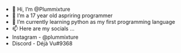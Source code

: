 - 👋 Hi, I’m @Plummixture
- 👀 I’m a 17 year old aspriring programmer
- 🌱 I’m currently learning python as my first programming language
- 📫 Here are my socials ...
- Instagram - @plummixture
- Discord - Déjà Vu#9368

<!---
Plummixture/Plummixture is a ✨ special ✨ repository because its `README.md` (this file) appears on your GitHub profile.
You can click the Preview link to take a look at your changes.
--->
